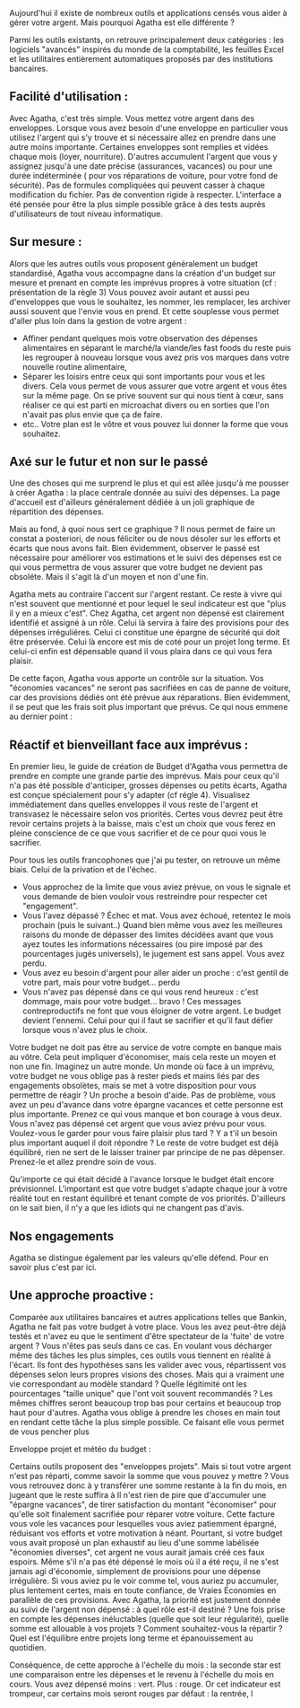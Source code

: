 Aujourd'hui il existe de nombreux outils et applications censés vous aider à gérer votre argent. Mais pourquoi Agatha est elle différente ?

Parmi les outils existants, on retrouve principalement deux catégories : les logiciels "avancés" inspirés du monde de la comptabilité, les feuilles Excel et les utilitaires entièrement automatiques proposés par des institutions bancaires. 

## Facilité d'utilisation : 
Avec Agatha, c'est très simple. Vous mettez votre argent dans des enveloppes. Lorsque vous avez besoin d'une enveloppe en particulier vous utilisez l'argent qui s'y trouve et si nécessaire allez en prendre dans une autre moins importante.
Certaines enveloppes sont remplies et vidées chaque mois (loyer, nourriture). 
D'autres accumulent l'argent que vous y assignez jusqu'à une date précise (assurances, vacances) ou pour une durée indéterminée ( pour vos réparations de voiture, pour votre fond de sécurité).
Pas de formules compliquées qui peuvent casser à chaque modification du fichier. Pas de convention rigide à respecter. L'interface a été pensée pour être la plus simple possible grâce à des tests auprès d'utilisateurs de tout niveau informatique.


## Sur mesure :
Alors que les autres outils vous proposent généralement un budget standardisé, Agatha vous accompagne dans la création d'un budget sur mesure et prenant en compte les imprévus propres à votre situation (cf : présentation de la règle 3)
Vous pouvez avoir autant et aussi peu d'enveloppes que vous le souhaitez, les nommer, les remplacer, les archiver aussi souvent que l'envie vous en prend.  Et cette souplesse vous permet d'aller plus loin dans la gestion de votre argent :
- Affiner pendant quelques mois votre observation des dépenses alimentaires en séparant le marché/la viande/les fast foods du reste puis les regrouper à nouveau lorsque vous avez pris vos marques dans votre nouvelle routine alimentaire, 
- Séparer les loisirs entre ceux qui sont importants pour vous et les divers. Cela vous permet de vous assurer que votre argent et vous êtes sur la même page. On se prive souvent sur qui nous tient à cœur, sans réaliser ce qui est parti en microachat divers ou en sorties que l'on n'avait pas plus envie que ça de faire.
- etc.. 
Votre plan est le vôtre et vous pouvez lui donner la forme que vous souhaitez. 

## Axé sur le futur et non sur le passé
Une des choses qui me surprend le plus et qui est allée jusqu'à me pousser à créer Agatha : la place centrale donnée au suivi des dépenses. La page d'accueil est d'ailleurs généralement dédiée à un joli graphique de répartition des dépenses. 

Mais au fond, à quoi nous sert ce graphique ? Il nous permet de faire un constat a posteriori, de nous féliciter ou de nous désoler sur les efforts et écarts que nous avons fait. 
Bien évidemment, observer le passé est nécessaire pour améliorer vos estimations et le suivi des dépenses est ce qui vous permettra de vous assurer que votre budget ne devient pas obsoléte. Mais il s'agit là d'un moyen et non d'une fin.

Agatha mets au contraire l'accent sur l'argent restant. Ce reste à vivre qui n'est souvent que mentionné et pour lequel le seul indicateur est que "plus il y en a mieux c'est". 
Chez Agatha, cet argent non dépensé est clairement identifié et assigné à un rôle. Celui là servira à faire des provisions pour des dépenses irréguliéres. Celui ci constitue une épargne de sécurité qui doit être préservée. Celui là encore est mis de coté pour un projet long terme. Et celui-ci enfin est dépensable quand il vous plaira dans ce qui vous fera plaisir.

De cette façon, Agatha vous apporte un contrôle sur la situation. Vos "économies vacances" ne seront pas sacrifiées en cas de panne de voiture, car des provisions dédiés ont été prévue aux réparations. Bien évidemment, il se peut que les frais soit plus important que prévus. Ce qui nous emmene au dernier point :

## Réactif et bienveillant face aux imprévus :
En premier lieu, le guide de création de Budget d'Agatha vous permettra de prendre en compte une grande partie des imprévus. Mais pour ceux qu'il n'a pas été possible d'anticiper, grosses dépenses ou petits écarts, Agatha est conçue spécialement pour s'y adapter (cf régle 4). 
Visualisez immédiatement dans quelles enveloppes il vous reste de l'argent et transvasez le nécessaire selon vos priorités. Certes vous devrez peut être revoir certains projets à la baisse, mais c'est un choix que vous ferez en pleine conscience de ce que vous sacrifier et de ce pour quoi vous le sacrifier.

Pour tous les outils francophones que j'ai pu tester, on retrouve un même biais. Celui de la privation et de l'échec. 
- Vous approchez de la limite que vous aviez prévue, on vous le signale et vous demande de bien vouloir vous restreindre pour respecter cet "engagement". 
- Vous l'avez dépassé ? Échec et mat. Vous avez échoué, retentez le mois prochain (puis le suivant..) 
Quand bien même vous avez les meilleures raisons du monde de dépasser des limites décidées avant que vous ayez toutes les informations nécessaires (ou pire imposé par des pourcentages jugés universels), le jugement est sans appel. Vous avez perdu.
- Vous avez eu besoin d'argent pour aller aider un proche : c'est gentil de votre part, mais pour votre budget... perdu
- Vous n'avez pas dépensé dans ce qui vous rend heureux : c'est dommage, mais pour votre budget... bravo !
Ces messages contreproductifs ne font que vous éloigner de votre argent. Le budget devient l'ennemi. Celui pour qui il faut se sacrifier et qu'il faut défier lorsque vous n'avez plus le choix.

Votre budget ne doit pas être au service de votre compte en banque mais au vôtre. Cela peut impliquer d'économiser, mais cela reste un moyen et non une fin.
Imaginez un autre monde. Un monde où face à un imprévu, votre budget ne vous oblige pas à rester pieds et mains liés par des engagements obsolètes, mais se met à votre disposition pour vous permettre de réagir ?
Un proche a besoin d'aide. Pas de problème, vous avez un peu d'avance dans votre épargne vacances et cette personne est plus importante. Prenez ce qui vous manque et bon courage à vous deux.
Vous n'avez pas dépensé cet argent que vous aviez prévu pour vous. Voulez-vous le garder pour vous faire plaisir plus tard ? Y a t'il un besoin plus important auquel il doit répondre ? Le reste de votre budget est déjà équilibré, rien ne sert de le laisser trainer par principe de ne pas dépenser. Prenez-le et allez prendre soin de vous.


Qu'importe ce qui était décidé à l'avance lorsque le budget était encore prévisionnel. L'important est que votre budget s'adapte chaque jour à votre réalité tout en restant équilibré et tenant compte de vos priorités. D'ailleurs on le sait bien, il n'y a que les idiots qui ne changent pas d'avis.

## Nos engagements 

Agatha se distingue également par les valeurs qu'elle défend. Pour en savoir plus c'est par ici.


## Une approche proactive :
Comparée aux utilitaires bancaires et autres applications telles que Bankin, Agatha ne fait pas votre budget à votre place. 
Vous les avez peut-être déjà testés et n'avez eu que le sentiment d'être spectateur de la 'fuite' de votre argent ? Vous n'êtes pas seuls dans ce cas. 
En voulant vous décharger même des tâches les plus simples, ces outils vous tiennent en réalité à l'écart. Ils font des hypothèses sans les valider avec vous, répartissent vos dépenses selon leurs propres visions des choses.  Mais qui a vraiment une vie correspondant au modèle standard ? Quelle légitimité ont les pourcentages "taille unique" que l'ont voit souvent recommandés ? Les mêmes chiffres seront beaucoup trop bas pour certains et beaucoup trop haut pour d'autres. 
Agatha vous oblige à prendre les choses en main tout en rendant cette tâche la plus simple possible. Ce faisant elle vous permet de vous pencher plus 


Enveloppe projet et météo du budget :

Certains outils proposent des "enveloppes projets". Mais si tout votre argent n'est pas réparti, comme savoir la somme que vous pouvez y mettre ? Vous vous retrouvez donc à y transférer une somme restante à la fin du mois, en jugeant que le reste suffira à
Il n'est rien de pire que d'accumuler une "épargne vacances", de tirer satisfaction du montant "économiser" pour qu'elle soit finalement sacrifiée pour réparer votre voiture. Cette facture vous vole les vacances pour lesquelles vous aviez patiemment épargné, réduisant vos efforts et votre motivation à néant.
Pourtant, si votre budget vous avait proposé un plan exhaustif au lieu d'une somme labélisée "économies diverses", cet argent ne vous aurait jamais créé ces faux espoirs. Même s'il n'a pas été dépensé le mois où il a été reçu, il ne s'est jamais agi d'économie, simplement de provisions pour une dépense irrégulière. Si vous aviez pu le voir comme tel, vous auriez pu accumuler, plus lentement certes, mais en toute confiance, de Vraies Économies en parallèle de ces provisions.
Avec Agatha, la priorité est justement donnée au suivi de l'argent non dépensé : à quel rôle est-il destiné ? Une fois prise en compte les dépenses inéluctables (quelle que soit leur régularité),  quelle somme est allouable à vos projets ? Comment souhaitez-vous la répartir ? Quel est l'équilibre entre projets long terme et épanouissement au quotidien.

Conséquence, de cette approche à l'échelle du mois : la seconde star est une comparaison entre les dépenses et le revenu à l'échelle du mois en cours. 
Vous avez dépensé moins : vert. Plus : rouge. Or cet indicateur est trompeur, car certains mois seront rouges par défaut : la rentrée, l



 
